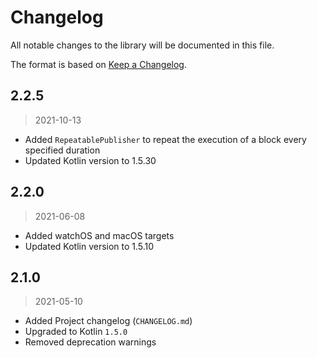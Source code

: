 # Changelog

All notable changes to the library will be documented in this file.

The format is based on [Keep a Changelog](https://keepachangelog.com/en/1.0.0/).

## 2.2.5
> 2021-10-13
- Added `RepeatablePublisher` to repeat the execution of a block every specified duration
- Updated Kotlin version to 1.5.30

## 2.2.0
> 2021-06-08
- Added watchOS and macOS targets
- Updated Kotlin version to 1.5.10

## 2.1.0
> 2021-05-10

- Added Project changelog (`CHANGELOG.md`)
- Upgraded to Kotlin `1.5.0`
- Removed deprecation warnings
